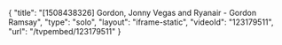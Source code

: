 {
    "title": "[1508438326] Gordon, Jonny Vegas and Ryanair - Gordon Ramsay",
    "type": "solo",
    "layout": "iframe-static",
    "videoId": "123179511",
    "url": "\/tvpembed\/123179511"
}